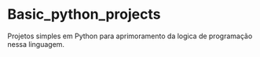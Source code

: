 # Basic_python_projects
Projetos simples em Python para aprimoramento da logica de programação nessa linguagem.
